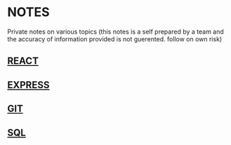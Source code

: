 # NOTES
Private notes on various topics
(this notes is a self prepared by a team and the accuracy of information provided is not guerented. follow on own risk)

## [REACT](REACT)

## [EXPRESS](EXPRESS)

## [GIT](GIT)

## [SQL](SQL)
